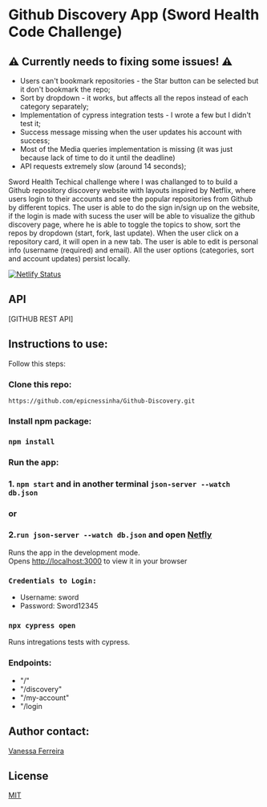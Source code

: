 # Github Discovery App (Sword Health Code Challenge)


##  ⚠️ Currently needs to fixing some issues! ⚠️

- Users can't bookmark repositories - the Star button can be selected but it don't bookmark the repo;
- Sort by dropdown - it works, but affects all the repos instead of each category separately;
- Implementation of cypress integration tests - I wrote a few but I didn't test it;
- Success message missing when the user updates his account with success;
- Most of the Media queries implementation is missing (it was just because lack of time to do it until the deadline)
- API requests extremely slow (around 14 seconds);


Sword Health Techical challenge where I was challanged to to build a Github repository discovery website with layouts inspired by Netflix, where users login to their accounts and see the popular repositories from Github by different topics.
The user is able to do the sign in/sign up on the website, if the login is made with sucess the user will be able to visualize the github discovery page, where he is able to toggle the topics to show, sort the repos by dropdown (start, fork, last update). When the user click on a repository card, it will open in a new tab. The user is able to edit is personal info (username (required) and email). All the user options (categories, sort and account updates) persist locally.


[![Netlify Status](https://api.netlify.com/api/v1/badges/8cf5e631-0a68-4286-b4d5-c3e021ab4cff/deploy-status)](https://githubdiscovery-vanessa.netlify.app/) 
 
## API

[GITHUB REST API]

## Instructions to use:

Follow this steps:

### Clone this repo:

`https://github.com/epicnessinha/Github-Discovery.git`

### Install npm package:

### `npm install`

### Run the app:

### 1. `npm start` and in another terminal `json-server --watch db.json` 
### or
### 2.`run json-server --watch db.json` and open [Netfly](https://githubdiscovery-vanessa.netlify.app/) 

Runs the app in the development mode.\
Opens [http://localhost:3000](http://localhost:3000) to view it in your browser 

### `Credentials to Login:`
- Username: sword
- Password: Sword12345

### `npx cypress open`

Runs intregations tests with cypress.

### Endpoints:

- "/"
- "/discovery"
- "/my-account"
- "/login

## Author contact: 

[Vanessa Ferreira](https://www.linkedin.com/in/vanessabio/)


## License
[MIT](https://choosealicense.com/licenses/mit/)


